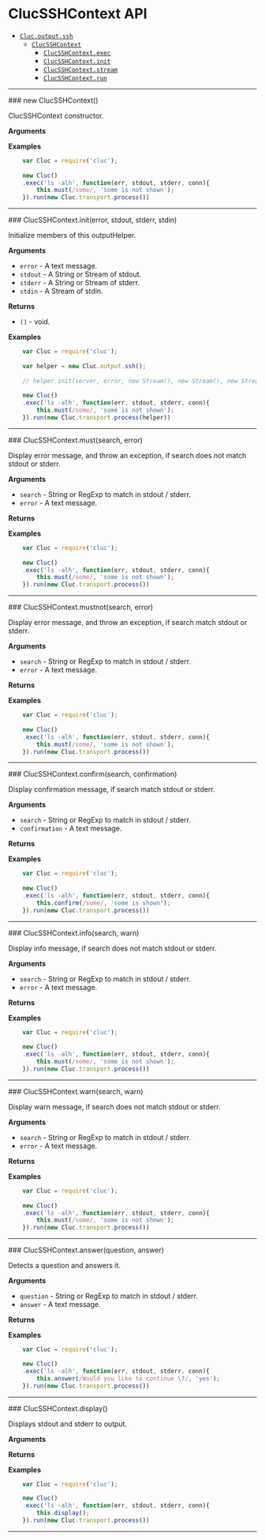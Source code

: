 # ClucSSHContext API

* [`Cluc.output.ssh`]()
    * [`ClucSSHContext`](#ClucSsh)
        * [`ClucSSHContext.exec`](#exec)
        * [`ClucSSHContext.init`](#init)
        * [`ClucSSHContext.stream`](#stream)
        * [`ClucSSHContext.run`](#run)

---------------------------------------


<a name="ClucSSHContext" />
### new ClucSSHContext()

ClucSSHContext constructor.

__Arguments__


__Examples__

```js
    var Cluc = require('cluc');
    
    new Cluc()
    .exec('ls -alh', function(err, stdout, stderr, conn){
        this.must(/some/, 'some is not shown');
    }).run(new Cluc.transport.process())
```

---------------------------------------


<a name="ClucSSHContext.init" />
### ClucSSHContext.init(error, stdout, stderr, stdin)

Initialize members of this outputHelper.

__Arguments__

* `error` - A text message.
* `stdout` - A String or Stream of stdout.
* `stderr` - A String or Stream of stderr.
* `stdin` - A Stream of stdin.

__Returns__

* `()` - void.

__Examples__

```js
    var Cluc = require('cluc');
    
    var helper = new Cluc.output.ssh();
    
    // helper.init(server, error, new Stream(), new Stream(), new Stream());
    
    new Cluc()
    .exec('ls -alh', function(err, stdout, stderr, conn){
        this.must(/some/, 'some is not shown');
    }).run(new Cluc.transport.process(helper))
```

---------------------------------------


<a name="ClucSSHContext.must" />
### ClucSSHContext.must(search, error)

Display error message, and throw an exception,
if search does not match stdout or stderr.

__Arguments__

* `search` - String or RegExp to match in stdout / stderr.
* `error` - A text message.

__Returns__


__Examples__

```js
    var Cluc = require('cluc');
    
    new Cluc()
    .exec('ls -alh', function(err, stdout, stderr, conn){
        this.must(/some/, 'some is not shown');
    }).run(new Cluc.transport.process())
```

---------------------------------------


<a name="ClucSSHContext.mustnot" />
### ClucSSHContext.mustnot(search, error)

Display error message, and throw an exception,
if search match stdout or stderr.

__Arguments__

* `search` - String or RegExp to match in stdout / stderr.
* `error` - A text message.

__Returns__


__Examples__

```js
    var Cluc = require('cluc');
    
    new Cluc()
    .exec('ls -alh', function(err, stdout, stderr, conn){
        this.must(/some/, 'some is not shown');
    }).run(new Cluc.transport.process())
```

---------------------------------------


<a name="ClucSSHContext.confirm" />
### ClucSSHContext.confirm(search, confirmation)

Display confirmation message,
if search match stdout or stderr.

__Arguments__

* `search` - String or RegExp to match in stdout / stderr.
* `confirmation` - A text message.

__Returns__


__Examples__

```js
    var Cluc = require('cluc');
    
    new Cluc()
    .exec('ls -alh', function(err, stdout, stderr, conn){
        this.confirm(/some/, 'some is shown');
    }).run(new Cluc.transport.process())
```

---------------------------------------


<a name="ClucSSHContext.warn" />
### ClucSSHContext.info(search, warn)

Display info message,
if search does not match stdout or stderr.

__Arguments__

* `search` - String or RegExp to match in stdout / stderr.
* `error` - A text message.

__Returns__


__Examples__

```js
    var Cluc = require('cluc');
    
    new Cluc()
    .exec('ls -alh', function(err, stdout, stderr, conn){
        this.must(/some/, 'some is not shown');
    }).run(new Cluc.transport.process())
```

---------------------------------------


<a name="ClucSSHContext.warn" />
### ClucSSHContext.warn(search, warn)

Display warn message,
if search does not match stdout or stderr.

__Arguments__

* `search` - String or RegExp to match in stdout / stderr.
* `error` - A text message.

__Returns__


__Examples__

```js
    var Cluc = require('cluc');
    
    new Cluc()
    .exec('ls -alh', function(err, stdout, stderr, conn){
        this.must(/some/, 'some is not shown');
    }).run(new Cluc.transport.process())
```

---------------------------------------


<a name="ClucSSHContext.answer" />
### ClucSSHContext.answer(question, answer)

Detects a question and answers it.

__Arguments__

* `question` - String or RegExp to match in stdout / stderr.
* `answer` - A text message.


__Returns__


__Examples__

```js
    var Cluc = require('cluc');

    new Cluc()
    .exec('ls -alh', function(err, stdout, stderr, conn){
        this.answer(/Would you like to continue \?/, 'yes');
    }).run(new Cluc.transport.process())
```

---------------------------------------


<a name="ClucSSHContext.display" />
### ClucSSHContext.display()

Displays stdout and stderr to output.

__Arguments__


__Returns__


__Examples__

```js
    var Cluc = require('cluc');

    new Cluc()
    .exec('ls -alh', function(err, stdout, stderr, conn){
        this.display();
    }).run(new Cluc.transport.process())
```

---------------------------------------
